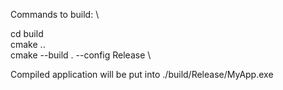 Commands to build: \

cd build \
cmake .. \
cmake --build . --config Release \


Compiled application will be put into ./build/Release/MyApp.exe
